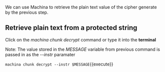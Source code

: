We can use Machina to retrieve the plain text value of the cipher generate by the previous step.

## Retrieve plain text from a protected string

Click on the _machina chunk decrypt_ command or type it into the **terminal**

Note: The value stored in the _MESSAGE_ variable from previous command is passed in as the _--instr_ paramater

`machina chunk decrypt --instr $MESSAGE`{{execute}}
